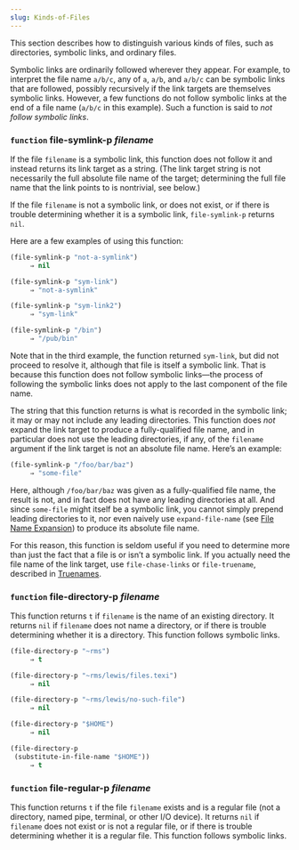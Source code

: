 ```yaml
---
slug: Kinds-of-Files
---
```


This section describes how to distinguish various kinds of files, such as directories, symbolic links, and ordinary files.

Symbolic links are ordinarily followed wherever they appear. For example, to interpret the file name `a/b/c`, any of `a`, `a/b`, and `a/b/c` can be symbolic links that are followed, possibly recursively if the link targets are themselves symbolic links. However, a few functions do not follow symbolic links at the end of a file name (`a/b/c` in this example). Such a function is said to *not follow symbolic links*.

### <span className="tag function">`function`</span> **file-symlink-p** *filename*

If the file `filename` is a symbolic link, this function does not follow it and instead returns its link target as a string. (The link target string is not necessarily the full absolute file name of the target; determining the full file name that the link points to is nontrivial, see below.)

If the file `filename` is not a symbolic link, or does not exist, or if there is trouble determining whether it is a symbolic link, `file-symlink-p` returns `nil`.

Here are a few examples of using this function:

```lisp
(file-symlink-p "not-a-symlink")
     ⇒ nil
```

```lisp
(file-symlink-p "sym-link")
     ⇒ "not-a-symlink"
```

```lisp
(file-symlink-p "sym-link2")
     ⇒ "sym-link"
```

```lisp
(file-symlink-p "/bin")
     ⇒ "/pub/bin"
```

Note that in the third example, the function returned `sym-link`, but did not proceed to resolve it, although that file is itself a symbolic link. That is because this function does not follow symbolic links—the process of following the symbolic links does not apply to the last component of the file name.

The string that this function returns is what is recorded in the symbolic link; it may or may not include any leading directories. This function does *not* expand the link target to produce a fully-qualified file name, and in particular does not use the leading directories, if any, of the `filename` argument if the link target is not an absolute file name. Here’s an example:

```lisp
(file-symlink-p "/foo/bar/baz")
     ⇒ "some-file"
```

Here, although `/foo/bar/baz` was given as a fully-qualified file name, the result is not, and in fact does not have any leading directories at all. And since `some-file` might itself be a symbolic link, you cannot simply prepend leading directories to it, nor even naively use `expand-file-name` (see [File Name Expansion](File-Name-Expansion)) to produce its absolute file name.

For this reason, this function is seldom useful if you need to determine more than just the fact that a file is or isn’t a symbolic link. If you actually need the file name of the link target, use `file-chase-links` or `file-truename`, described in [Truenames](Truenames).

### <span className="tag function">`function`</span> **file-directory-p** *filename*

This function returns `t` if `filename` is the name of an existing directory. It returns `nil` if `filename` does not name a directory, or if there is trouble determining whether it is a directory. This function follows symbolic links.

```lisp
(file-directory-p "~rms")
     ⇒ t
```

```lisp
(file-directory-p "~rms/lewis/files.texi")
     ⇒ nil
```

```lisp
(file-directory-p "~rms/lewis/no-such-file")
     ⇒ nil
```

```lisp
(file-directory-p "$HOME")
     ⇒ nil
```

```lisp
(file-directory-p
 (substitute-in-file-name "$HOME"))
     ⇒ t
```

### <span className="tag function">`function`</span> **file-regular-p** *filename*

This function returns `t` if the file `filename` exists and is a regular file (not a directory, named pipe, terminal, or other I/O device). It returns `nil` if `filename` does not exist or is not a regular file, or if there is trouble determining whether it is a regular file. This function follows symbolic links.
